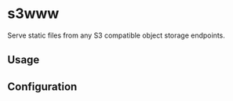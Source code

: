 # s3www

Serve static files from any S3 compatible object storage endpoints.

## Usage

## Configuration